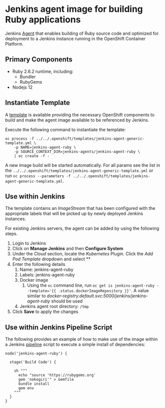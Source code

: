 # Jenkins agent image for building Ruby applications

Jenkins [Agent](https://www.jenkins.io/doc/developer/distributed-builds/) that enables building of Ruby source code and optimized for deployment to a Jenkins instance running in the OpenShift Container Platform.

## Primary Components

* Ruby 2.6.2 runtime, including:
  - Bundler
  - RubyGems
* Nodejs 12

## Instantiate Template

A [template](../../.openshift/templates/jenkins-agent-generic-template.yml) is available providing the necessary OpenShift components to build and make the agent image available to be referenced by Jenkins.

Execute the following command to instantiate the template:

```
oc process -f ../../.openshift/templates/jenkins-agent-generic-template.yml \
    -p NAME=jenkins-agent-ruby \
    -p SOURCE_CONTEXT_DIR=jenkins-agents/jenkins-agent-ruby \
    | oc create -f -
```

A new image build will be started automatically. For all params see the list in the `../../.openshift/templates/jenkins-agent-generic-template.yml` or run `oc process --parameters -f ../../.openshift/templates/jenkins-agent-generic-template.yml`.

## Use within Jenkins

The template contains an *ImageStream* that has been configured with the appropriate labels that will be picked up by newly deployed Jenkins instances.

For existing Jenkins servers, the agent can be added by using the following steps.

1. Login to Jenkins
2. Click on **Manage Jenkins** and then **Configure System**
3. Under the *Cloud* section, locate the *Kubernetes* Plugin. Click the *Add Pod Template* dropdown and select **
4. Enter the following details
	1. Name: jenkins-agent-ruby
	2. Labels: jenkins-agent-ruby
	3. Docker image
		1. Using the `oc` command line, run `oc get is jenkins-agent-ruby --template='{{ .status.dockerImageRepository }}'`. A value similar to *docker-registry.default.svc:5000/jenkins/jenkins-agent-ruby* should be used
	4. Jenkins agent root directory: `/tmp`
5. Click **Save** to apply the changes


## Use within Jenkins Pipeline Script

The following provides an example of how to make use of the image within a Jenkins [pipeline](https://jenkins.io/doc/book/pipeline/) script to execute a simple install of dependencies:

```
node('jenkins-agent-ruby') {

  stage('Build Code') {

    sh """
      echo "source 'https://rubygems.org'
      gem 'nokogiri'" > Gemfile
      bundle install
      gem env
    """
  }
}
```

